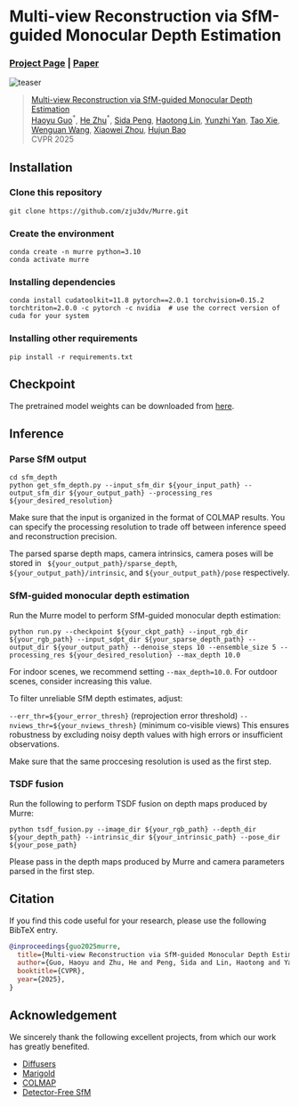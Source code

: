 # Multi-view Reconstruction via SfM-guided Monocular Depth Estimation
### [Project Page](https://zju3dv.github.io/murre) | [Paper](https://arxiv.org/pdf/2503.14483)

![teaser](./assets/teaser.jpg)

> [Multi-view Reconstruction via SfM-guided Monocular Depth Estimation](https://zju3dv.github.io/murre)  
> [Haoyu Guo](https://github.com/ghy0324)<sup>\*</sup>, [He Zhu](https://ada4321.github.io/)<sup>\*</sup>, [Sida Peng](https://pengsida.net), [Haotong Lin](https://haotongl.github.io/), [Yunzhi Yan](https://yunzhiy.github.io/), [Tao Xie](https://github.com/xbillowy), [Wenguan Wang](https://sites.google.com/view/wenguanwang), [Xiaowei Zhou](https://xzhou.me), [Hujun Bao](http://www.cad.zju.edu.cn/home/bao/)  
> CVPR 2025

## Installation

### Clone this repository
```
git clone https://github.com/zju3dv/Murre.git
```

### Create the environment

```
conda create -n murre python=3.10
conda activate murre
```

### Installing dependencies

```
conda install cudatoolkit=11.8 pytorch==2.0.1 torchvision=0.15.2 torchtriton=2.0.0 -c pytorch -c nvidia  # use the correct version of cuda for your system
```

### Installing other requirements

```
pip install -r requirements.txt
```

## Checkpoint

The pretrained model weights can be downloaded from [here](https://drive.google.com/file/d/1gcThkgOQRmjAxhGJRV7SwzwXKBWP1cDa/view?usp=sharing).


## Inference

### Parse SfM output

```
cd sfm_depth
python get_sfm_depth.py --input_sfm_dir ${your_input_path} --output_sfm_dir ${your_output_path} --processing_res ${your_desired_resolution}
```
Make sure that the input is organized in the format of COLMAP results.
You can specify the processing resolution to trade off between inference speed and reconstruction precision.

The parsed sparse depth maps, camera intrinsics, camera poses will be stored in ` ${your_output_path}/sparse_depth`, `${your_output_path}/intrinsic`, and `${your_output_path}/pose` respectively.

### SfM-guided monocular depth estimation

Run the Murre model to perform SfM-guided monocular depth estimation:
```
python run.py --checkpoint ${your_ckpt_path} --input_rgb_dir ${your_rgb_path} --input_sdpt_dir ${your_sparse_depth_path} --output_dir ${your_output_path} --denoise_steps 10 --ensemble_size 5 --processing_res ${your_desired_resolution} --max_depth 10.0
```
For ​indoor scenes, we recommend setting `--max_depth=10.0`. For ​outdoor scenes, consider increasing this value.

To filter unreliable SfM depth estimates, adjust:

`--err_thr=${your_error_thresh}` (reprojection error threshold)
`--nviews_thr=${your_nviews_thresh}` (minimum co-visible views)
This ensures robustness by excluding noisy depth values with high errors or insufficient observations.

Make sure that the same proccesing resolution is used as the first step.

### TSDF fusion

Run the following to perform TSDF fusion on depth maps produced by Murre:

```
python tsdf_fusion.py --image_dir ${your_rgb_path} --depth_dir ${your_depth_path} --intrinsic_dir ${your_intrinsic_path} --pose_dir ${your_pose_path}
```

Please pass in the depth maps produced by Murre and camera parameters parsed in the first step.

## Citation

If you find this code useful for your research, please use the following BibTeX entry.

```bibtex
@inproceedings{guo2025murre,
  title={Multi-view Reconstruction via SfM-guided Monocular Depth Estimation},
  author={Guo, Haoyu and Zhu, He and Peng, Sida and Lin, Haotong and Yan, Yunzhi and Xie, Tao and Wang, Wenguan and Zhou, Xiaowei and Bao, Hujun},
  booktitle={CVPR},
  year={2025},
}
```

## Acknowledgement

We sincerely thank the following excellent projects, from which our work has greatly benefited.

- [Diffusers](https://huggingface.co/docs/diffusers)
- [Marigold](https://marigoldmonodepth.github.io/)
- [COLMAP](https://colmap.github.io/)
- [Detector-Free SfM](https://zju3dv.github.io/DetectorFreeSfM/)
